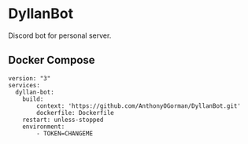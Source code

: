 # DyllanBot
Discord bot for personal server.

## Docker Compose
```
version: "3"
services:
  dyllan-bot:
    build:
        context: 'https://github.com/AnthonyOGorman/DyllanBot.git'
        dockerfile: Dockerfile
    restart: unless-stopped
    environment:
        - TOKEN=CHANGEME
```
